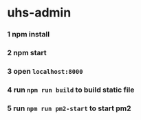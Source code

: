 # uhs-admin

### 1 npm install 



### 2 npm start



### 3 open ```localhost:8000```



### 4 run   ```npm run build``` to build static file


### 5 run ```npm run pm2-start``` to start pm2 
